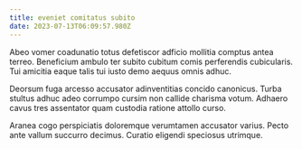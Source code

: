 ```yaml
---
title: eveniet comitatus subito
date: 2023-07-13T06:09:57.980Z
---
```


Abeo vomer coadunatio totus defetiscor adficio mollitia comptus antea terreo. Beneficium ambulo ter subito cubitum comis perferendis cubicularis. Tui amicitia eaque talis tui iusto demo aequus omnis adhuc.

Deorsum fuga arcesso accusator adinventitias concido canonicus. Turba stultus adhuc adeo corrumpo cursim non callide charisma votum. Adhaero cavus tres assentator quam custodia ratione attollo curso.

Aranea cogo perspiciatis doloremque verumtamen accusator varius. Pecto ante vallum succurro decimus. Curatio eligendi speciosus utrimque.